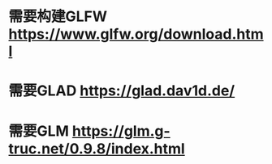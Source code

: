 # 需要构建GLFW https://www.glfw.org/download.html
# 需要GLAD https://glad.dav1d.de/
# 需要GLM https://glm.g-truc.net/0.9.8/index.html
